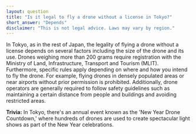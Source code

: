 ```yaml
---
layout: question
title: "Is it legal to fly a drone without a license in Tokyo?"
short_answer: "Depends"
disclaimer: "This is not legal advice. Laws may vary by region."
---
```


In Tokyo, as in the rest of Japan, the legality of flying a drone without a license depends on several factors including the size of the drone and its use. Drones weighing more than 200 grams require registration with the Ministry of Land, Infrastructure, Transport and Tourism (MLIT). Furthermore, specific rules apply depending on where and how you intend to fly the drone. For example, flying drones in densely populated areas or near airports without prior permission is prohibited. Additionally, drone operators are generally required to follow safety guidelines such as maintaining a certain distance from people and buildings and avoiding restricted areas.

**Trivia:** In Tokyo, there's an annual event known as the 'New Year Drone Countdown,' where hundreds of drones are used to create spectacular light shows as part of the New Year celebrations.
